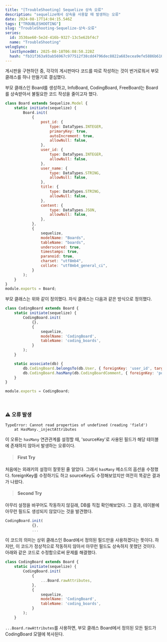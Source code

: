 ```yaml
---
title: "[TroubleShooting] Sequelize 상속 오류"
description: "sequelize에서 상속을 사용할 때 발생하는 오류"
date: 2024-08-17T14:04:15.546Z
tags: ["TROUBLESHOOTING"]
slug: "TroubleShooting-Sequelize-상속-오류"
series:
  id: 3530ae60-5e2d-416b-9327-13c5e62bf4c7
  name: "TroubleShooting"
velogSync:
  lastSyncedAt: 2025-08-18T06:08:50.228Z
  hash: "fb31f363a93ab56967c977512f38cdd4796dec8822a683ecea9efe5886b6102d"
---
```


게시판을 구현하던 중, 각각의 게시판마다 코드를 따로 작성하는 것이 번거로워서 부모 클래스를 하나 만들기로 결심했다.

부모 클래스인 Board를 생성하고, InfoBoard, CodingBoard, FreeBoard는 Board를 상속받아서 불필요한 코드 작성을 줄이고자 했다.
```javascript
class Board extends Sequelize.Model {
    static initiate(sequelize) {
        Board.init(
            {
                post_id: {
                    type: DataTypes.INTEGER,
                    primaryKey: true,
                    autoIncrement: true,
                    allowNull: false,
                },
                user_id: {
                    type: DataTypes.INTEGER,
                    allowNull: false,
                },
                user_name: {
                    type: DataTypes.STRING,
                    allowNull: false,
                },
                title: {
                    type: DataTypes.STRING,
                    allowNull: false,
                },
                content: {
                    type: DataTypes.JSON,
                    allowNull: false,
                },
            },
            {
                sequelize,
                modelName: "Boards",
                tableName: "boards",
                underscored: true,
                timestamps: true,
                paranoid: true,
                charset: "utf8mb4",
                collate: "utf8mb4_general_ci",
            }
        );
    }
}
module.exports = Board;
```

부모 클래스는 위와 같이 정의했다.
자식 클래스는 다음과 같은 방식으로 정의했다.
```javascript
class CodingBoard extends Board {
    static initiate(sequelize) {
        CodingBoard.init(
            {},
            {
                sequelize,
                modelName: 'CodingBoard',
                tableName: 'coding_boards',
            }
        );
    }

    static associate(db) {
        db.CodingBoard.belongsTo(db.User, { foreignKey: 'user_id', targetKey: 'user_id' });
        db.CodingBoard.hasMany(db.CodingBoardComment, { foreignKey: 'post_id', sourceKey: 'post_id' });
    }
}

module.exports = CodingBoard;
```

<br>

### ⚠️ 오류 발생
```
TypeError: Cannot read properties of undefined (reading 'field')
    at HasMany._injectAttributes 
```
이 오류는 ```hasMany``` 연관관계를 설정할 때, 'sourceKey'로 사용된 필드가 해당 테이블에 존재하지 않아서 발생하는 오류이다.

> #### First Try
처음에는 외래키의 설정이 잘못된 줄 알았다. 그래서 ```hasMany``` 메소드의 옵션을 수정했다.
foreignKey를 수정하기도 하고 sourceKey도 수정해보았지만 여전히 똑같은 결과가 나왔다.

> #### Second Try
아무리 설정을 바꾸어도 작동하지 않길래, DB를 직접 확인해보았다. 그 결과, 테이블에 아무런 필드도 생성되지 않았다는 것을 발견했다.
```javascript
CodingBoard.init(
            {},
  			...
```
이 코드의 의미는 상위 클래스인 Board에서 정의된 필드만을 사용하겠다는 뜻이다.
하지만, 이 코드가 정상적으로 작동하지 않아서 아무런 필드도 상속하지 못했던 것이다.<br>
아래와 같은 코드로 수정함으로써 문제를 해결했다.

```javascript
class CodingBoard extends Board {
    static initiate(sequelize) {
        CodingBoard.init(
            {
            	...Board.rawAttributes,
           	},
            {
                sequelize,
                modelName: 'CodingBoard',
                tableName: 'coding_boards',
            }
        );
    }
```

```...Board.rawAttributes```를 사용하면, 부모 클래스 Board에서 정의된 모든 필드가 CodingBoard 모델에 복사된다.
